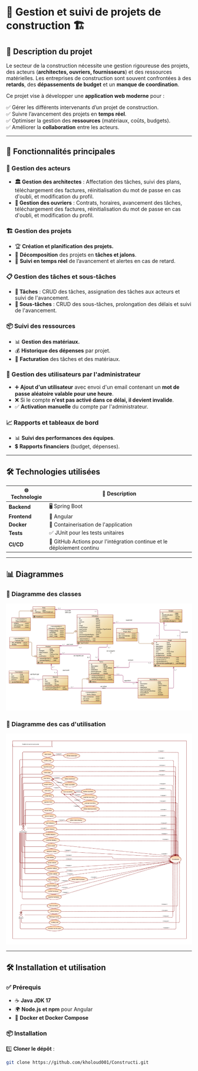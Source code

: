 # 🚧 Gestion et suivi de projets de construction 🏗️

## 📝 Description du projet

Le secteur de la construction nécessite une gestion rigoureuse des projets, des acteurs (**architectes, ouvriers, fournisseurs**) et des ressources matérielles. Les entreprises de construction sont souvent confrontées à des **retards**, des **dépassements de budget** et un **manque de coordination**.

Ce projet vise à développer une **application web moderne** pour :

✅ Gérer les différents intervenants d’un projet de construction.  
✅ Suivre l’avancement des projets en **temps réel**.  
✅ Optimiser la gestion des **ressources** (matériaux, coûts, budgets).  
✅ Améliorer la **collaboration** entre les acteurs.

---  

## 🚀 Fonctionnalités principales

### 👥 Gestion des acteurs
- **🏛️ Gestion des architectes** : Affectation des tâches, suivi des plans, téléchargement des factures, réinitialisation du mot de passe en cas d'oubli, et modification du profil.
- **👷 Gestion des ouvriers** : Contrats, horaires, avancement des tâches, téléchargement des factures, réinitialisation du mot de passe en cas d'oubli, et modification du profil.

### 🏗️ Gestion des projets
- 🏆 **Création et planification des projets.**
- 📌 **Décomposition** des projets en **tâches et jalons**.
- 🔔 **Suivi en temps réel** de l’avancement et alertes en cas de retard.

### 📋 Gestion des tâches et sous-tâches
- **📌 Tâches** : CRUD des tâches, assignation des tâches aux acteurs et suivi de l'avancement.
- **📑 Sous-tâches** : CRUD des sous-tâches, prolongation des délais et suivi de l'avancement.

### 📦 Suivi des ressources
- 📊 **Gestion des matériaux.**
- 💰 **Historique des dépenses** par projet.
- 🧾 **Facturation** des tâches et des matériaux.

### 🔐 Gestion des utilisateurs par l'administrateur
- ➕ **Ajout d'un utilisateur** avec envoi d'un email contenant un **mot de passe aléatoire valable pour une heure**.
- ❌ Si le compte **n'est pas activé dans ce délai, il devient invalide**.
- ✅ **Activation manuelle** du compte par l'administrateur.

### 📈 Rapports et tableaux de bord
- 📊 **Suivi des performances des équipes**.
- 💲 **Rapports financiers** (budget, dépenses).

---  

## 🛠️ Technologies utilisées

| 🌐 **Technologie**  | 📌 **Description**  |  
|------------------|----------------|  
| **Backend**  | 🖥️ Spring Boot  |  
| **Frontend**  | 🎨 Angular  |  
| **Docker**  | 🐳 Containerisation de l'application  |  
| **Tests**  | ✅ JUnit pour les tests unitaires  |  
| **CI/CD**  | 🚀 GitHub Actions pour l'intégration continue et le déploiement continu  |  

---  

## 📊 Diagrammes

### 📌 Diagramme des classes
![Diagramme des classes](classDiagram.png)

### 📌 Diagramme des cas d'utilisation
![Diagramme des cas d'utilisation](useCase.png)

---  

## 🛠️ Installation et utilisation

### ✅ Prérequis

- ☕ **Java JDK 17**
- 🌍 **Node.js et npm** pour Angular
- 🐳 **Docker et Docker Compose**

### 📦 Installation

1️⃣ **Cloner le dépôt** :
   ```bash
   git clone https://github.com/kholoud001/Constructi.git
   

